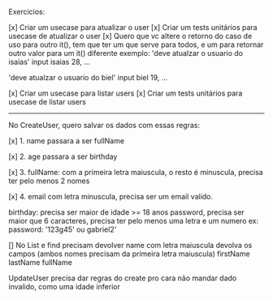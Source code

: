 Exercicios:

[x] Criar um usecase para atualizar o user
[x] Criar um tests unitários para usecase de atualizar o user
[x] Quero que vc altere o retorno do caso de uso para outro it(), tem que ter um que serve para todos, e um para retornar outro valor para um it() diferente
exemplo: 'deve atualzar o usuario do isaias'
input isaias 28, ...

'deve atualzar o usuario do biel'
input biel 19, ...


[x] Criar um usecase para listar users
[x] Criar um tests unitários para usecase de listar users


------------------------------

No CreateUser, quero salvar os dados com essas regras:

[x] 1. name passara a ser fullName

[x] 2. age passara a ser birthday

[x] 3. fullName: com a primeira letra maiuscula, o resto é minuscula, precisa ter pelo menos 2 nomes

[x] 4. email com letra minuscula, precisa ser um email valido.

birthday: precisa ser maior de idade >= 18 anos
password, precisa ser maior que 6 caracteres, precisa ter pelo menos uma letra e um numero
ex: password: '123g45' ou gabriel2'

[] No List e find precisam
devolver name com letra maiuscula
devolva os campos (ambos nomes precisam da primeira letra maiuscula)
firstName
lastName
fullName

UpdateUser precisa dar regras do create pro cara não mandar dado invalido, como uma idade inferior


